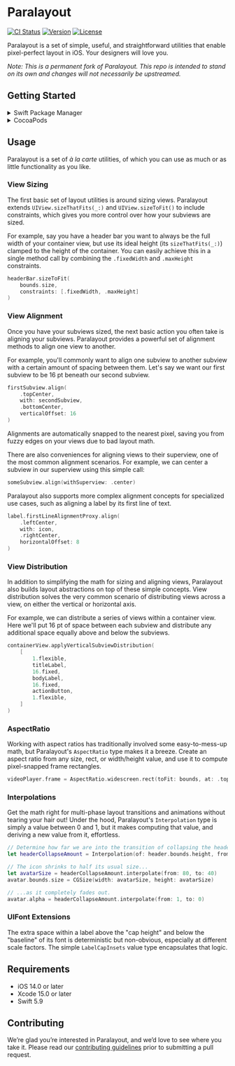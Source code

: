 # Paralayout

[![CI Status](https://img.shields.io/github/actions/workflow/status/NickEntin/paralayout/ci.yml?branch=main)](https://github.com/NickEntin/paralayout/actions?query=workflow%3ACI+branch%3Amain)
[![Version](https://img.shields.io//github/v/release/NickEntin/Paralayout)](https://github.com/nickentin/paralayout/releases)
[![License](https://img.shields.io/github/license/NickEntin/Paralayout)](https://github.com/NickEntin/Paralayout/blob/main/LICENSE)

Paralayout is a set of simple, useful, and straightforward utilities that enable pixel-perfect layout in iOS. Your designers will love you.

_Note: This is a permanent fork of Paralayout. This repo is intended to stand on its own and changes will not necessarily be upstreamed._


## Getting Started

<details>
<summary>Swift Package Manager</summary>

To install Paralayout via [Swift Package Manager](https://swift.org/package-manager/), add the following to your `Package.swift`:

```swift
dependencies: [
    .package(name: "Paralayout", url: "https://github.com/NickEntin/Paralayout.git", from: "2.0.0"),
]
```
</details>

<details>
<summary>CocoaPods</summary>

To install Paralayout via [CocoaPods](http://cocoapods.org), add the following to your `Podfile`:

```ruby
pod 'Paralayout', :git => 'https://github.com/NickEntin/Paralayout.git'
```
</details>

## Usage

Paralayout is a set of *à la carte* utilities, of which you can use as much or as little functionality as you like.

### View Sizing

The first basic set of layout utilities is around sizing views. Paralayout extends `UIView.sizeThatFits(_:)` and `UIView.sizeToFit()` to include constraints, which gives you more control over how your subviews are sized.

For example, say you have a header bar you want to always be the full width of your container view, but use its ideal height (its `sizeThatFits(_:)`) clamped to the height of the container. You can easily achieve this in a single method call by combining the `.fixedWidth` and `.maxHeight` constraints.

```swift
headerBar.sizeToFit(
    bounds.size,
    constraints: [.fixedWidth, .maxHeight]
)
```

### View Alignment

Once you have your subviews sized, the next basic action you often take is aligning your subviews. Paralayout provides a powerful set of alignment methods to align one view to another.

For example, you'll commonly want to align one subview to another subview with a certain amount of spacing between them. Let's say we want our first subview to be 16 pt beneath our second subview.

```swift
firstSubview.align(
    .topCenter,
    with: secondSubview,
    .bottomCenter,
    verticalOffset: 16
)
```

Alignments are automatically snapped to the nearest pixel, saving you from fuzzy edges on your views due to bad layout math.

There are also conveniences for aligning views to their superview, one of the most common alignment scenarios. For example, we can center a subview in our superview using this simple call:

```swift
someSubview.align(withSuperview: .center)
```

Paralayout also supports more complex alignment concepts for specialized use cases, such as aligning a label by its first line of text.

```swift
label.firstLineAlignmentProxy.align(
    .leftCenter,
    with: icon,
    .rightCenter,
    horizontalOffset: 8
)
```

### View Distribution

In addition to simplifying the math for sizing and aligning views, Paralayout also builds layout abstractions on top of these simple concepts. View distribution solves the very common scenario of distributing views across a view, on either the vertical or horizontal axis.

For example, we can distribute a series of views within a container view. Here we'll put 16 pt of space between each subview and distribute any additional space equally above and below the subviews.

```swift
containerView.applyVerticalSubviewDistribution(
    [
        1.flexible,
        titleLabel,
        16.fixed,
        bodyLabel,
        16.fixed,
        actionButton,
        1.flexible,
    ]
)
```

### AspectRatio

Working with aspect ratios has traditionally involved some easy-to-mess-up math, but Paralayout's `AspectRatio` type makes it a breeze. Create an aspect ratio from any size, rect, or width/height value, and use it to compute pixel-snapped frame rectangles.

```swift
videoPlayer.frame = AspectRatio.widescreen.rect(toFit: bounds, at: .topCenter, in: view)
```

### Interpolations

Get the math right for multi-phase layout transitions and animations without tearing your hair out! Under the hood, Paralayout's `Interpolation` type is simply a value between 0 and 1, but it makes computing that value, and deriving a new value from it, effortless.

```swift
// Determine how far we are into the transition of collapsing the header.
let headerCollapseAmount = Interpolation(of: header.bounds.height, from: maxHeaderHeight, to: minHeaderHeight)

// The icon shrinks to half its usual size...
let avatarSize = headerCollapseAmount.interpolate(from: 80, to: 40)
avatar.bounds.size = CGSize(width: avatarSize, height: avatarSize)

// ...as it completely fades out.
avatar.alpha = headerCollapseAmount.interpolate(from: 1, to: 0)
```

### UIFont Extensions

The extra space within a label above the "cap height" and below the "baseline" of its font is deterministic but non-obvious, especially at different scale factors. The simple `LabelCapInsets` value type encapsulates that logic.


## Requirements

* iOS 14.0 or later
* Xcode 15.0 or later
* Swift 5.9


## Contributing

We’re glad you’re interested in Paralayout, and we’d love to see where you take it. Please read our [contributing guidelines](Contributing.md) prior to submitting a pull request.
